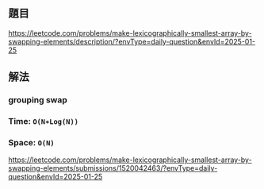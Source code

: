## 題目
https://leetcode.com/problems/make-lexicographically-smallest-array-by-swapping-elements/description/?envType=daily-question&envId=2025-01-25
## 解法
### grouping swap
### Time: `O(N∗Log(N))`
### Space: `O(N)`
https://leetcode.com/problems/make-lexicographically-smallest-array-by-swapping-elements/submissions/1520042463/?envType=daily-question&envId=2025-01-25
